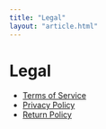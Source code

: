 ```yaml
---
title: "Legal"
layout: "article.html"
---
```


# Legal

- [Terms of Service](./terms-of-service.md)
- [Privacy Policy](./privacy-policy.md)
- [Return Policy](./return-policy.md)
